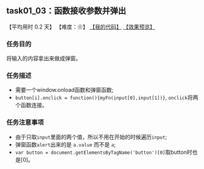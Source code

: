 ## task01_03：函数接收参数并弹出

【平均用时 0.2 天】
【难度：❀】
[【我的代码】](https://github.com/wangsiyuan233/MyDemo/blob/master/task01/03/task01_03.html)
[【效果预览】](https://wangsiyuan233.cn/MyDemo/task01/03/task01_03.html)

### 任务目的
将输入的内容拿出来做成弹窗。

### 任务描述
- 需要一个window.onload函数和弹窗函数;
- `button[i].onclick = function(){myFn(input[0],input[1])}`, `onclick`将两个函数连接。

### 任务注意事项
- 由于只取`input`里面的两个值，所以不用在开始的时候遍历`input`;
- 弹窗函数`alert`出来的是 `a.value` 而不是 `a`;
- `var button = document.getElementsByTagName('button')[0]`取button时也是[0]。




